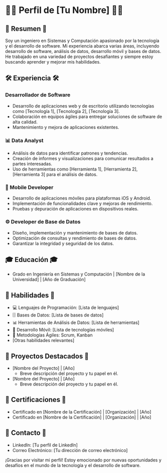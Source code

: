 # 👨‍💻 Perfil de [Tu Nombre] 👨‍💻

## 🚀 Resumen 🚀

Soy un ingeniero en Sistemas y Computación apasionado por la tecnología y el desarrollo de software. Mi experiencia abarca varias áreas, incluyendo desarrollo de software, análisis de datos, desarrollo móvil y bases de datos. He trabajado en una variedad de proyectos desafiantes y siempre estoy buscando aprender y mejorar mis habilidades.

## 🛠️ Experiencia 🛠️

### Desarrollador de Software

- Desarrollo de aplicaciones web y de escritorio utilizando tecnologías como [Tecnología 1], [Tecnología 2], [Tecnología 3].
- Colaboración en equipos ágiles para entregar soluciones de software de alta calidad.
- Mantenimiento y mejora de aplicaciones existentes.

### 📊 Data Analyst

- Análisis de datos para identificar patrones y tendencias.
- Creación de informes y visualizaciones para comunicar resultados a partes interesadas.
- Uso de herramientas como [Herramienta 1], [Herramienta 2], [Herramienta 3] para el análisis de datos.

### 📲 Mobile Developer

- Desarrollo de aplicaciones móviles para plataformas iOS y Android.
- Implementación de funcionalidades clave y mejoras de rendimiento.
- Pruebas y depuración de aplicaciones en dispositivos reales.

### ⚙️ Developer de Base de Datos

- Diseño, implementación y mantenimiento de bases de datos.
- Optimización de consultas y rendimiento de bases de datos.
- Garantizar la integridad y seguridad de los datos.

## 🎓 Educación 🎓

- Grado en Ingeniería en Sistemas y Computación | [Nombre de la Universidad] | [Año de Graduación]

## 💼 Habilidades 💼

- 💻 Lenguajes de Programación: [Lista de lenguajes]
- 🗄️ Bases de Datos: [Lista de bases de datos]
- 📊 Herramientas de Análisis de Datos: [Lista de herramientas]
- 📱 Desarrollo Móvil: [Lista de tecnologías móviles]
- 🔄 Metodologías Ágiles: Scrum, Kanban
- [Otras habilidades relevantes]

## 🚀 Proyectos Destacados 🚀

- [Nombre del Proyecto] | [Año]
  - Breve descripción del proyecto y tu papel en él.
- [Nombre del Proyecto] | [Año]
  - Breve descripción del proyecto y tu papel en él.

## 📜 Certificaciones 📜

- Certificado en [Nombre de la Certificación] | [Organización] | [Año]
- Certificado en [Nombre de la Certificación] | [Organización] | [Año]

## 📧 Contacto 📧

- LinkedIn: [Tu perfil de LinkedIn]
- Correo Electrónico: [Tu dirección de correo electrónico]

¡Gracias por visitar mi perfil! Estoy emocionado por nuevas oportunidades y desafíos en el mundo de la tecnología y el desarrollo de software.
